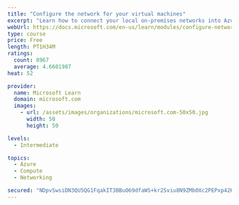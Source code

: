 ```yaml
---
title: "Configure the network for your virtual machines"
excerpt: "Learn how to connect your local on-premises networks into Azure using virtual networks, VPN gateways, and Azure ExpressRoute."
webUrl: https://docs.microsoft.com/en-us/learn/modules/configure-network-for-azure-virtual-machines/
type: course
price: Free
length: PT1H34M
ratings:
  count: 8967
  average: 4.6601987
heat: 52

provider:
  name: Microsoft Learn
  domain: microsoft.com
  images:
    - url: /assets/images/organizations/microsoft.com-50x50.jpg
      width: 50
      height: 50

levels:
  - Intermediate

topics:
  - Azure
  - Compute
  - Networking

secured: "NDpvSwsiDN3QU5QG1FqakIT3BBuO69dfaWS+kr2Sviu8N9ZMb0Xc2PEPxp42KYfAAPVF8GTLWzYaEoBeSpquNKdtcPy39p3z8vLD3ff3rGMVjcR5U+GRwYzHBe43ty1Yo+Kyals67mRCx4Z4C/bqW4kXw/0nOQaSYL57Q3jVMYHtyJhN4zdUNhvFNck7BWFkl/nrDAIwHfOBFNP4+p9EZ8ATAykerLkZIZqQEyG0vX51MZ08cnu673zSmtFwMcPq5+1h0AtGm0nYr0UakLdxHl39uk1hgE6PW/sSWiXAsqe2plvGyDJSePIX4lLRMq7fkCJ8HkeECeR1V2r7Dwb4G6LCc6DIFSGLa99nggvKlULE7ZNVOcfbVuGPeWwgq92kzeQQJEtXXsyPaUIUldUt2W/KhOuPuEm/U7yrzVz22tE=;sBaB05w6HFBvMib5mg+xFg=="
---
```


